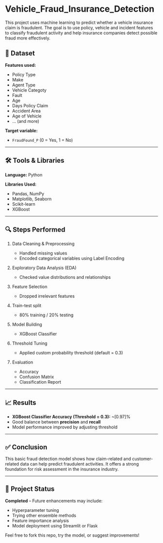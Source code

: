 # Vehicle_Fraud_Insurance_Detection
This project uses machine learning to predict whether a vehicle insurance claim is fraudulent. The goal is to use policy, vehicle and incident features to classify fraudulent activity and help insurance companies detect possible fraud more effectively.

## 📁 Dataset

**Features used:**
- Policy Type
- Make
- Agent Type
- Vehicle Categoty
- Fault
- Age
- Days Policy Claim
- Accident Area
- Age of Vehicle
- ... (and more)

**Target variable:**
- `FraudFound_P` (0 = Yes, 1 = No)

---

## 🛠️ Tools & Libraries

**Language:** Python

**Libraries Used:**
- Pandas, NumPy
- Matplotlib, Seaborn
- Scikit-learn
- XGBoost

---

## 🔍 Steps Performed

1. Data Cleaning & Preprocessing  
   - Handled missing values  
   - Encoded categorical variables using Label Encoding  

2. Exploratory Data Analysis (EDA)  
   - Checked value distributions and relationships

3. Feature Selection  
   - Dropped irrelevant features

4. Train-test split  
   - 80% training / 20% testing

5. Model Building  
   - XGBoost Classifier

6. Threshold Tuning  
   - Applied custom probability threshold (default = 0.3)

7. Evaluation  
   - Accuracy  
   - Confusion Matrix  
   - Classification Report  

---

## 📈 Results

- **XGBoost Classifier Accuracy (Threshold = 0.3):** ~[0.97]%  
- Good balance between **precision** and **recall**
- Model performance improved by adjusting threshold

---

## ✅ Conclusion

This basic fraud detection model shows how claim-related and customer-related data can help predict fraudulent activities. It offers a strong foundation for risk assessment in the insurance industry.

---

## 🔗 Project Status

**Completed** – Future enhancements may include:
- Hyperparameter tuning
- Trying other ensemble methods
- Feature importance analysis
- Model deployment using Streamlit or Flask

Feel free to fork this repo, try the model, or suggest improvements!
